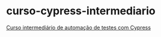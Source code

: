 # curso-cypress-intermediario

[Curso intermediário de automação de testes com Cypress](https://github.com/julianokoslowisk/intermediario) 